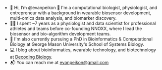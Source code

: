 - 👋 Hi, I’m @evanpeikon
🧪 I'm a computational biologist, physiologist, and entrepreneur with a background in wearable biosensor development, multi-omics data analysis, and biomarker discovery.
- 🏋️‍♂️ I spent ~7 years as a physiologist and data scientist for professional athletes and teams before co-founding NNOXX, where I lead the biosensor and bio-algorithm development teams. 
- 🧬 I'm also currently pursuing a PhD in Bioinformatics & Computational Biology at George Mason University's School of Systems Biology.
- 💻 I blog about bioinformatics, wearable technology, and biotechnology at [Decoding Biology](https://decodingbiology.substack.com ).
- 📬 You can reach me at evanpeikon@gmail.com

<!---
evanpeikon/evanpeikon is a ✨ special ✨ repository because its `README.md` (this file) appears on your GitHub profile.
You can click the Preview link to take a look at your changes.
--->
